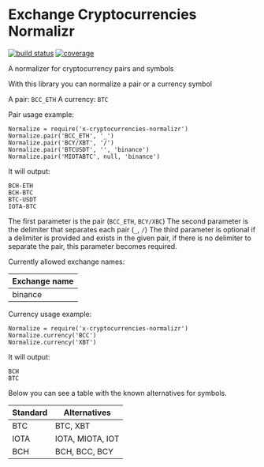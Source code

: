 Exchange Cryptocurrencies Normalizr
===================================

[![build status]([build-svg])]([master-url])
[![coverage]([coverage-svg])]([master-url])

[build-svg]: https://gitlab.com/x-data/x-cryptocurrencies-normalizr/badges/master/build.svg
[coverage-svg]: https://gitlab.com/x-data/x-cryptocurrencies-normalizr/badges/master/coverage.svg?job=test
[master-url]: https://gitlab.com/x-data/x-cryptocurrencies-normalizr/commits/master

A normalizer for cryptocurrency pairs and symbols

With this library you can normalize a pair or a currency symbol

A pair: `BCC_ETH`
A currency: `BTC`

Pair usage example:

    Normalize = require('x-cryptocurrencies-normalizr')
    Normalize.pair('BCC_ETH', '_')
    Normalize.pair('BCY/XBT', '/')
    Normalize.pair('BTCUSDT', '', 'binance')
    Normalize.pair('MIOTABTC', null, 'binance')

It will output:

    BCH-ETH
    BCH-BTC
    BTC-USDT
    IOTA-BTC

The first parameter is the pair (`BCC_ETH`, `BCY/XBC`)
The second parameter is the delimiter that separates each pair (`_`, `/`)
The third parameter is optional if a delimiter is provided and exists in the given pair, if there is no delimiter to separate the pair, this parameter becomes required.

Currently allowed exchange names:

| Exchange name |
|---------------|
| binance       |

Currency usage example:

    Normalize = require('x-cryptocurrencies-normalizr')
    Normalize.currency('BCC')
    Normalize.currency('XBT')

It will output:

    BCH
    BTC

Below you can see a table with the known alternatives
for symbols.

| Standard | Alternatives     |
|----------|------------------|
| BTC      | BTC, XBT         |
| IOTA     | IOTA, MIOTA, IOT |
| BCH      | BCH, BCC, BCY    |
